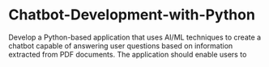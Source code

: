 # Chatbot-Development-with-Python
Develop a Python-based application that uses AI/ML techniques to create a chatbot capable of answering user questions based on information extracted from PDF documents. The application should enable users to
